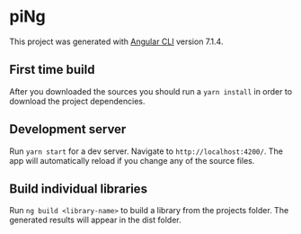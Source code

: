 # piNg

This project was generated with [Angular CLI](https://github.com/angular/angular-cli) version 7.1.4.

## First time build

After you downloaded the sources you should run a `yarn install` in order to download the project dependencies.

## Development server

Run `yarn start` for a dev server. Navigate to `http://localhost:4200/`. The app will automatically reload if you change any of the source files.

## Build individual libraries

Run `ng build <library-name>` to build a library from the projects folder. The generated results will appear in the dist folder.
